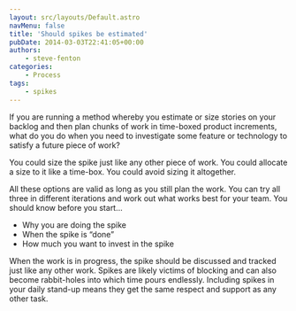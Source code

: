 ```yaml
---
layout: src/layouts/Default.astro
navMenu: false
title: 'Should spikes be estimated'
pubDate: 2014-03-03T22:41:05+00:00
authors:
    - steve-fenton
categories:
    - Process
tags:
    - spikes
---
```


If you are running a method whereby you estimate or size stories on your backlog and then plan chunks of work in time-boxed product increments, what do you do when you need to investigate some feature or technology to satisfy a future piece of work?

You could size the spike just like any other piece of work. You could allocate a size to it like a time-box. You could avoid sizing it altogether.

All these options are valid as long as you still plan the work. You can try all three in different iterations and work out what works best for your team. You should know before you start…

- Why you are doing the spike
- When the spike is “done”
- How much you want to invest in the spike

When the work is in progress, the spike should be discussed and tracked just like any other work. Spikes are likely victims of blocking and can also become rabbit-holes into which time pours endlessly. Including spikes in your daily stand-up means they get the same respect and support as any other task.
